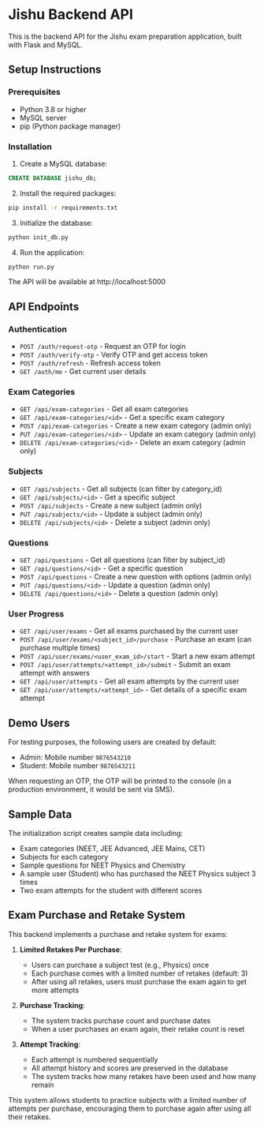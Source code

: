 # Jishu Backend API

This is the backend API for the Jishu exam preparation application, built with Flask and MySQL.

## Setup Instructions

### Prerequisites
- Python 3.8 or higher
- MySQL server
- pip (Python package manager)

### Installation

1. Create a MySQL database:
```sql
CREATE DATABASE jishu_db;
```

2. Install the required packages:
```bash
pip install -r requirements.txt
```

3. Initialize the database:
```bash
python init_db.py
```

4. Run the application:
```bash
python run.py
```

The API will be available at http://localhost:5000

## API Endpoints

### Authentication
- `POST /auth/request-otp` - Request an OTP for login
- `POST /auth/verify-otp` - Verify OTP and get access token
- `POST /auth/refresh` - Refresh access token
- `GET /auth/me` - Get current user details

### Exam Categories
- `GET /api/exam-categories` - Get all exam categories
- `GET /api/exam-categories/<id>` - Get a specific exam category
- `POST /api/exam-categories` - Create a new exam category (admin only)
- `PUT /api/exam-categories/<id>` - Update an exam category (admin only)
- `DELETE /api/exam-categories/<id>` - Delete an exam category (admin only)

### Subjects
- `GET /api/subjects` - Get all subjects (can filter by category_id)
- `GET /api/subjects/<id>` - Get a specific subject
- `POST /api/subjects` - Create a new subject (admin only)
- `PUT /api/subjects/<id>` - Update a subject (admin only)
- `DELETE /api/subjects/<id>` - Delete a subject (admin only)

### Questions
- `GET /api/questions` - Get all questions (can filter by subject_id)
- `GET /api/questions/<id>` - Get a specific question
- `POST /api/questions` - Create a new question with options (admin only)
- `PUT /api/questions/<id>` - Update a question (admin only)
- `DELETE /api/questions/<id>` - Delete a question (admin only)

### User Progress
- `GET /api/user/exams` - Get all exams purchased by the current user
- `POST /api/user/exams/<subject_id>/purchase` - Purchase an exam (can purchase multiple times)
- `POST /api/user/exams/<user_exam_id>/start` - Start a new exam attempt
- `POST /api/user/attempts/<attempt_id>/submit` - Submit an exam attempt with answers
- `GET /api/user/attempts` - Get all exam attempts by the current user
- `GET /api/user/attempts/<attempt_id>` - Get details of a specific exam attempt

## Demo Users

For testing purposes, the following users are created by default:

- Admin: Mobile number `9876543210`
- Student: Mobile number `9876543211`

When requesting an OTP, the OTP will be printed to the console (in a production environment, it would be sent via SMS).

## Sample Data

The initialization script creates sample data including:

- Exam categories (NEET, JEE Advanced, JEE Mains, CET)
- Subjects for each category
- Sample questions for NEET Physics and Chemistry
- A sample user (Student) who has purchased the NEET Physics subject 3 times
- Two exam attempts for the student with different scores

## Exam Purchase and Retake System

This backend implements a purchase and retake system for exams:

1. **Limited Retakes Per Purchase**:
   - Users can purchase a subject test (e.g., Physics) once
   - Each purchase comes with a limited number of retakes (default: 3)
   - After using all retakes, users must purchase the exam again to get more attempts

2. **Purchase Tracking**:
   - The system tracks purchase count and purchase dates
   - When a user purchases an exam again, their retake count is reset

3. **Attempt Tracking**:
   - Each attempt is numbered sequentially
   - All attempt history and scores are preserved in the database
   - The system tracks how many retakes have been used and how many remain

This system allows students to practice subjects with a limited number of attempts per purchase, encouraging them to purchase again after using all their retakes.
